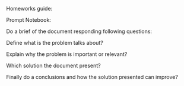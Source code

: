 Homeworks guide:

Prompt Notebook:

Do a brief of the document responding following questions:

Define what is the problem talks about?

Explain why the problem is important or relevant?

Which solution the document present?

Finally do a conclusions and how the solution presented can improve?
